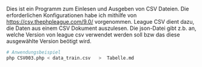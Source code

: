 Dies ist ein Programm zum Einlesen und Ausgeben von CSV Dateien. 
Die erforderlichen Konfigurationen habe ich mithilfe von https://csv.thephpleague.com/9.0/ vorgenommen. 
League CSV dient dazu, die Daten aus einem CSV Dokument auszulesen. 
Die json-Datei gibt z.b. an, welche Version von league csv verwendet werden soll bzw das diese ausgewählte Version beötigt wird.


``` bash 
# Anwendungsbeispiel
php CSV003.php < data_train.csv   >  Tabelle.md
``` 

